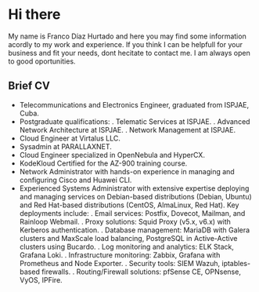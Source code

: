 # Hi there

My name is Franco Díaz Hurtado and here you may find some information acordly to my work and experience. If you think I can be helpfull for your business and fit your needs, dont hecitate to contact me. I am always open to good oportunities.

## Brief CV
- Telecommunications and Electronics Engineer, graduated from ISPJAE, Cuba.
- Postgraduate qualifications:
  . Telematic Services at ISPJAE.
  . Advanced Network Architecture at ISPJAE.
  . Network Management at ISPJAE.
- Cloud Engineer at Virtalus LLC.
- Sysadmin at PARALLAXNET.
- Cloud Engineer specialized in OpenNebula and HyperCX.
- KodeKloud Certified for the AZ-900 training course.
- Network Administrator with hands-on experience in managing and configuring Cisco and Huawei CLI.
- Experienced Systems Administrator with extensive expertise deploying and managing services on Debian-based distributions (Debian, Ubuntu) and Red Hat-based distributions (CentOS, AlmaLinux, Red Hat). Key deployments include:
  . Email services: Postfix, Dovecot, Mailman, and Rainloop Webmail.
  . Proxy solutions: Squid Proxy (v5.x, v6.x) with Kerberos authentication.
  . Database management: MariaDB with Galera clusters and MaxScale load balancing, PostgreSQL in Active-Active clusters using Bucardo.
  . Log monitoring and analytics: ELK Stack, Grafana Loki.
  . Infrastructure monitoring: Zabbix, Grafana with Prometheus and Node Exporter.
  . Security tools: SIEM Wazuh, iptables-based firewalls.
  . Routing/Firewall solutions: pfSense CE, OPNsense, VyOS, IPFire.
